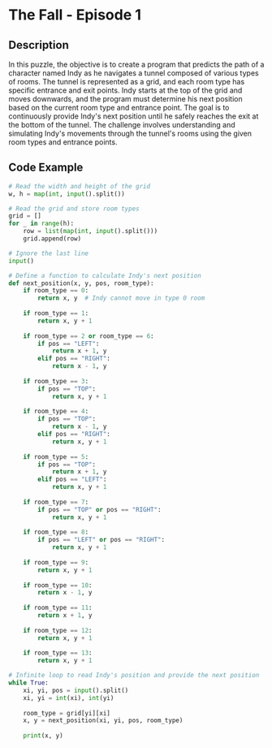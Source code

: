 # The Fall - Episode 1

## Description

In this puzzle, the objective is to create a program that predicts the path of a character named Indy as he navigates a tunnel composed of various types of rooms. The tunnel is represented as a grid, and each room type has specific entrance and exit points. Indy starts at the top of the grid and moves downwards, and the program must determine his next position based on the current room type and entrance point. The goal is to continuously provide Indy's next position until he safely reaches the exit at the bottom of the tunnel. The challenge involves understanding and simulating Indy's movements through the tunnel's rooms using the given room types and entrance points.

## Code Example

```python
# Read the width and height of the grid
w, h = map(int, input().split())

# Read the grid and store room types
grid = []
for _ in range(h):
    row = list(map(int, input().split()))
    grid.append(row)

# Ignore the last line
input()

# Define a function to calculate Indy's next position
def next_position(x, y, pos, room_type):
    if room_type == 0:
        return x, y  # Indy cannot move in type 0 room
    
    if room_type == 1:
        return x, y + 1
    
    if room_type == 2 or room_type == 6:
        if pos == "LEFT":
            return x + 1, y
        elif pos == "RIGHT":
            return x - 1, y        
    
    if room_type == 3:
        if pos == "TOP":
            return x, y + 1
    
    if room_type == 4:
        if pos == "TOP":
            return x - 1, y
        elif pos == "RIGHT":
            return x, y + 1
    
    if room_type == 5:
        if pos == "TOP":
            return x + 1, y
        elif pos == "LEFT":
            return x, y + 1
    
    if room_type == 7:
        if pos == "TOP" or pos == "RIGHT":
            return x, y + 1
    
    if room_type == 8:
        if pos == "LEFT" or pos == "RIGHT":
            return x, y + 1
    
    if room_type == 9:
        return x, y + 1
    
    if room_type == 10:
        return x - 1, y
    
    if room_type == 11:
        return x + 1, y
    
    if room_type == 12:
        return x, y + 1
    
    if room_type == 13:
        return x, y + 1

# Infinite loop to read Indy's position and provide the next position
while True:
    xi, yi, pos = input().split()
    xi, yi = int(xi), int(yi)
    
    room_type = grid[yi][xi]
    x, y = next_position(xi, yi, pos, room_type)
    
    print(x, y)

```
